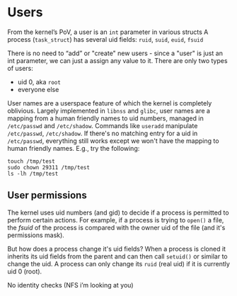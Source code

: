 # Users

From the kernel’s PoV, a user is an `int` parameter in various structs
A process (`task_struct`) has several uid fields: `ruid`, `suid`, `euid`, `fsuid`

There is no need to “add” or "create" new users - since a "user" is just an int parameter, we can just a assign any value to it. There are only two types of users:

- uid 0, aka `root`
- everyone else

User names are a userspace feature of which the kernel is completely oblivious. Largely implemented in `libnss` and `glibc`, user names are a mapping from a human friendly names to uid numbers, managed in `/etc/passwd` and `/etc/shadow`.
Commands like `useradd` manipulate `/etc/passwd`, `/etc/shadow`.
If there's no matching entry for a uid in `/etc/passwd`, everything still works except we won't have the mapping to human friendly names. E.g., try the following:

```
touch /tmp/test
sudo chown 29311 /tmp/test
ls -lh /tmp/test
```

## User permissions

The kernel uses uid numbers (and gid) to decide if a process is permitted to perform certain actions. For example, if a process is trying to `open()` a file, the _fsuid_ of the process is compared with the owner uid of the file (and it's permissions mask).

But how does a process change it's uid fields? When a process is cloned it inherits its uid fields from the parent and can then call `setuid()` or similar to change the uid. A process can only change its `ruid` (real uid) if it is currently uid 0 (root).

No identity checks (NFS i’m looking at you)
